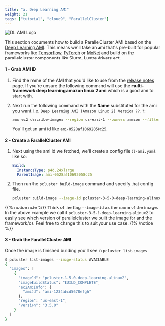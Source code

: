 ```yaml
---
title: "a. Deep Learning AMI"
weight: 21
tags: ["tutorial", "cloud9", "ParallelCluster"]
---
```


![DL AMI Logo](/images/01-getting-started/dlami.jpeg)

This section documents how to build a ParallelCluster AMI based on the [Deep Learning AMI](https://docs.aws.amazon.com/dlami/latest/devguide/appendix-ami-release-notes.html). This means we'll take an ami that's pre-built for popular frameworks like [Tensorflow](https://docs.aws.amazon.com/dlami/latest/devguide/tutorial-tensorflow.html), [PyTorch](https://docs.aws.amazon.com/dlami/latest/devguide/tutorial-pytorch.html) or [MxNet](https://docs.aws.amazon.com/dlami/latest/devguide/tutorial-mxnet.html) and build on the parallelcluster components like Slurm, Lustre drivers ect.

#### 1 - Grab AMI ID

1. Find the name of the AMI that you'd like to use from the [release notes](https://docs.aws.amazon.com/dlami/latest/devguide/appendix-ami-release-notes.html) page. If you're unsure the following command will use the **multi-framework deep learning amazon linux 2 ami** which is a good ami to start with.
2. Next run the following command with the **Name** substituted for the ami you want. i.e. `Deep Learning AMI (Amazon Linux 2) Version ??.?`:

    ```bash
    aws ec2 describe-images --region us-east-1 --owners amazon --filters 'Name=name,Values=Deep Learning AMI (Amazon Linux 2) Version ??.?' 'Name=state,Values=available' --query 'reverse(sort_by(Images, &CreationDate))[:1].ImageId' --output text
    ```

    You'll get an ami id like `ami-0528af10692058c25`.

#### 2 - Create a ParallelCluster AMI

1. Next using the ami id we fetched, we'll create a config file `dl-ami.yaml` like so:

    ```yaml
    Build:
      InstanceType: p4d.24xlarge
      ParentImage: ami-0528af10692058c25
    ```

2. Then run the `pcluster build-image` command and specify that config file.

    ```bash
    pcluster build-image --image-id pcluster-3-5-0-deep-learning-alinux2 -c dl-ami.yaml
    ```

{{% notice note %}}
Think of the flag `--image-id` as the name of the image. In the above example we call it `pcluster-3-5-0-deep-learning-alinux2` to easily see which version of parallelcluster we built the image for and the framework/os. Feel free to change this to suit your use case.
{{% /notice %}}

#### 3 - Grab the ParallelCluster AMI

Once the image is finished building you'll see in `pcluster list-images`

```bash
$ pcluster list-images --image-status AVAILABLE
{
  "images": [
    {
      "imageId": "pcluster-3-5-0-deep-learning-alinux2",
      "imageBuildStatus": "BUILD_COMPLETE",
      "ec2AmiInfo": {
        "amiId": "ami-1234abcd5678efgh"
      },
      "region": "us-east-1",
      "version": "3.5.0"
    }
  ]
}
```
